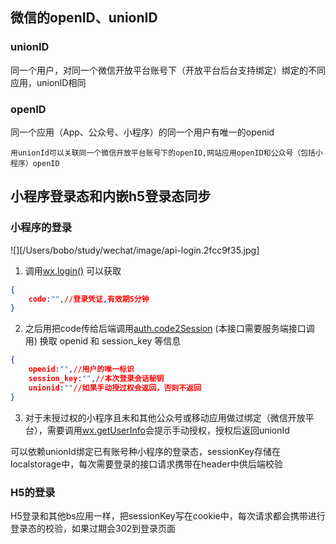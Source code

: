 

## 微信的openID、unionID

### unionID
同一个用户，对同一个微信开放平台账号下（开放平台后台支持绑定）绑定的不同应用，unionID相同
### openID
同一个应用（App、公众号、小程序）的同一个用户有唯一的openid

```
用unionId可以关联同一个微信开放平台账号下的openID,网站应用openID和公众号（包括小程序）openID

```

## 小程序登录态和内嵌h5登录态同步

### 小程序的登录

![][/Users/bobo/study/wechat/image/api-login.2fcc9f35.jpg]

1. 调用[wx.login()](https://developers.weixin.qq.com/miniprogram/dev/api/open-api/login/wx.login.html) 可以获取

``` json
{
    code:"",//登录凭证,有效期5分钟
}

```
2. 之后用把code传给后端调用[auth.code2Session](https://developers.weixin.qq.com/miniprogram/dev/api-backend/open-api/login/auth.code2Session.html) (本接口需要服务端接口调用) 换取 openid 和 session_key 等信息

```json
{
    openid:"",//用户的唯一标识
    session_key:"",//本次登录会话秘钥
    unionid:""//如果手动授过权会返回，否则不返回
}

```
3. 对于未授过权的小程序且未和其他公众号或移动应用做过绑定（微信开放平台），需要调用[wx.getUserInfo](https://developers.weixin.qq.com/miniprogram/dev/api/open-api/user-info/wx.getUserInfo.html)会提示手动授权，授权后返回unionId

可以依赖unionId绑定已有账号种小程序的登录态，sessionKey存储在localstorage中，每次需要登录的接口请求携带在header中供后端校验

### H5的登录
 H5登录和其他bs应用一样，把sessionKey写在cookie中，每次请求都会携带进行登录态的校验，如果过期会302到登录页面



